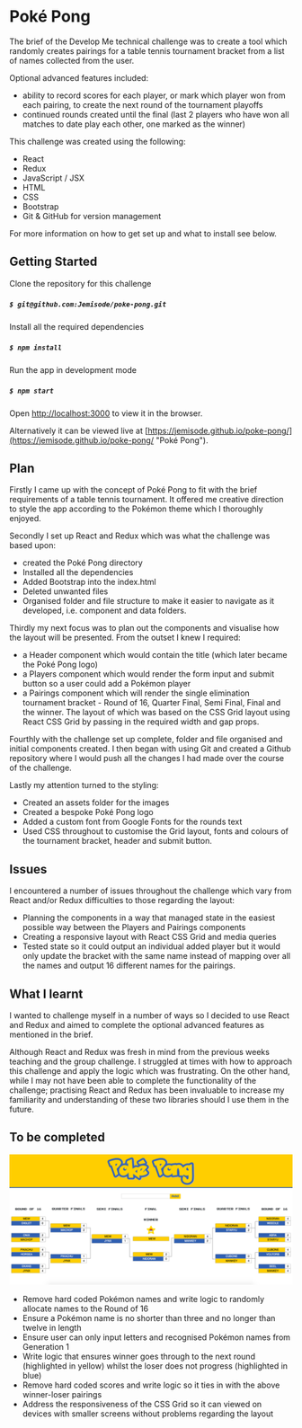 # Poké Pong

The brief of the Develop Me technical challenge was to create a tool which randomly creates pairings for a table tennis tournament bracket from a list of names collected from the user. 

Optional advanced features included:

* ability to record scores for each player, or mark which player won from each pairing, to create the next round of the tournament playoffs
* continued rounds created until the final (last 2 players who have won all matches to date play each other, one marked as the winner)

This challenge was created using the following:

* React
* Redux
* JavaScript / JSX
* HTML
* CSS
* Bootstrap
* Git & GitHub for version management

For more information on how to get set up and what to install see below. 

## Getting Started

Clone the repository for this challenge
##### `$ git@github.com:Jemisode/poke-pong.git`

Install all the required dependencies
##### `$ npm install`

Run the app in development mode
##### `$ npm start`<br>
Open [http://localhost:3000](http://localhost:3000) to view it in the browser. 

Alternatively it can be viewed live at [https://jemisode.github.io/poke-pong/](https://jemisode.github.io/poke-pong/ "Poké Pong").

## Plan

Firstly I came up with the concept of Poké Pong to fit with the brief requirements of a table tennis tournament. It offered me creative direction to style the app according to the Pokémon theme which I thoroughly enjoyed.

Secondly I set up React and Redux which was what the challenge was based upon: 

* created the Poké Pong directory 
* Installed all the dependencies
* Added Bootstrap into the index.html
* Deleted unwanted files
* Organised folder and file structure to make it easier to navigate as it developed, i.e. component and data folders.

Thirdly my next focus was to plan out the components and visualise how the layout will be presented. From the outset I knew I required:

* a Header component which would contain the title (which later became the Poké Pong logo)
* a Players component which would render the form input and submit button so a user could add a Pokémon player
* a Pairings component which will render the single elimination tournament bracket - Round of 16, Quarter Final, Semi Final, Final and the winner. The layout of which was based on the CSS Grid layout using React CSS Grid by passing in the required width and gap props.

Fourthly with the challenge set up complete, folder and file organised and initial components created. I then began with using Git and created a Github repository where I would push all the changes I had made over the course of the challenge.

Lastly my attention turned to the styling:

* Created an assets folder for the images 
* Created a bespoke Poké Pong logo
* Added a custom font from Google Fonts for the rounds text 
* Used CSS throughout to customise the Grid layout, fonts and colours of the tournament bracket, header and submit button.

## Issues

I encountered a number of issues throughout the challenge which vary from React and/or Redux difficulties to those regarding the layout:

* Planning the components in a way that managed state in the easiest possible way between the Players and Pairings components
* Creating a responsive layout with React CSS Grid and media queries
* Tested state so it could output an individual added player but it would only update the bracket with the same name instead of mapping over all the names and output 16 different names for the pairings.

## What I learnt 

I wanted to challenge myself in a number of ways so I decided to use React and Redux and aimed to complete the optional advanced features as mentioned in the brief.
 
Although React and Redux was fresh in mind from the previous weeks teaching and the group challenge. I struggled at times with how to approach this challenge and apply the logic which was frustrating. On the other hand, while I may not have been able to complete the functionality of the challenge; practising React and Redux has been invaluable to increase my familiarity and understanding of these two libraries should I use them in the future.

## To be completed

![Poké Pong app](/src/assets/poke-pong.png "Poké Pong")

* Remove hard coded Pokémon names and write logic to randomly allocate names to the Round of 16
* Ensure a Pokémon name is no shorter than three and no longer than twelve in length 
* Ensure user can only input letters and recognised Pokémon names from Generation 1
* Write logic that ensures winner goes through to the next round (highlighted in yellow) whilst the loser does not progress (highlighted in blue)
* Remove hard coded scores and write logic so it ties in with the above winner-loser pairings
* Address the responsiveness of the CSS Grid so it can viewed on devices with smaller screens without problems regarding the layout
